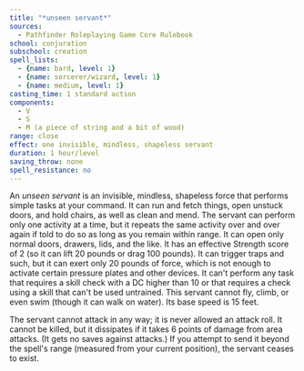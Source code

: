 ```yaml
---
title: "*unseen servant*"
sources:
  - Pathfinder Roleplaying Game Core Rulebook
school: conjuration
subschool: creation
spell_lists:
  - {name: bard, level: 1}
  - {name: sorcerer/wizard, level: 1}
  - {name: medium, level: 1}
casting_time: 1 standard action
components:
  - V
  - S
  - M (a piece of string and a bit of wood)
range: close
effect: one invisible, mindless, shapeless servant
duration: 1 hour/level
saving_throw: none
spell_resistance: no
---
```


An *unseen servant* is an invisible, mindless, shapeless force that performs simple tasks at your command. It can run and fetch things, open unstuck doors, and hold chairs, as well as clean and mend. The servant can perform only one activity at a time, but it repeats the same activity over and over again if told to do so as long as you remain within range. It can open only normal doors, drawers, lids, and the like. It has an effective Strength score of 2 (so it can lift 20 pounds or drag 100 pounds). It can trigger traps and such, but it can exert only 20 pounds of force, which is not enough to activate certain pressure plates and other devices. It can't perform any task that requires a skill check with a DC higher than 10 or that requires a check using a skill that can't be used untrained. This servant cannot fly, climb, or even swim (though it can walk on water). Its base speed is 15 feet.

The servant cannot attack in any way; it is never allowed an attack roll. It cannot be killed, but it dissipates if it takes 6 points of damage from area attacks. (It gets no saves against attacks.) If you attempt to send it beyond the spell's range (measured from your current position), the servant ceases to exist.

